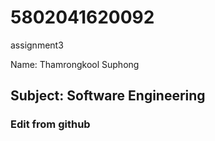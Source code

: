 # 5802041620092
assignment3

Name: Thamrongkool Suphong

## Subject: Software Engineering

### Edit from github
